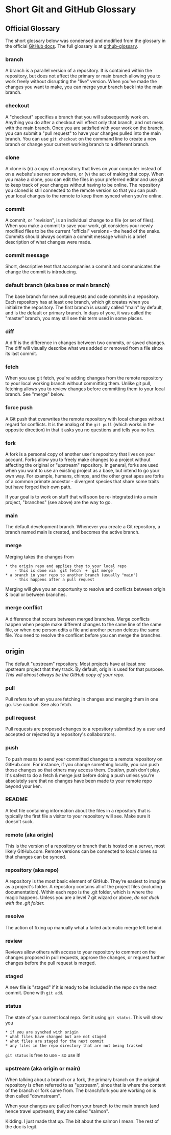 # Short Git and GitHub Glossary

## Official Glossary
The short glossary below was condensed and modified from the glossary in the official [GitHub docs](https://docs.github.com/). The full glossary is at [github-glossary](https://docs.github.com/en/get-started/quickstart/github-glossary).

### branch
A branch is a parallel version of a repository. It is contained within the repository, but does not affect the primary or main branch allowing you to work freely without disrupting the "live" version. When you've made the changes you want to make, you can merge your branch back into the main branch.

### checkout
A "checkout" specifies a branch that you will subsequently work on. Anything you do after a checkout will effect only that branch, and not mess with the main branch. Once you are satisfied with your work on the branch, you can submit a "pull request" to have your changes pulled into the main branch. You can use `git checkout` on the command line to create a new branch or change your current working branch to a different branch. 

### clone
A clone is (n) a copy of a repository that lives on your computer instead of on a website's server somewhere, or (v) the act of making that copy. When you make a clone, you can edit the files in your preferred editor and use git to keep track of your changes without having to be online. The repository you cloned is still connected to the remote version so that you can push your local changes to the remote to keep them synced when you're online.

### commit
A commit, or "revision", is an individual change to a file (or set of files). When you make a commit to save your work, git considers your newly modified files to be the current "official" versions - the head of the snake. Commits should always contain a commit message which is a brief description of what changes were made.

### commit message
Short, descriptive text that accompanies a commit and communicates the change the commit is introducing.

### default branch (aka base or main branch)
The base branch for new pull requests and code commits in a repository. Each repository has at least one branch, which git creates when you initialize the repository. The first branch is usually called "main" by default, and is the default or primary branch. In days of yore, it was called the "master" branch, you may still see this term used in some places.

### diff
A diff is the difference in changes between two commits, or saved changes. The diff will visually describe what was added or removed from a file since its last commit.

### fetch
When you use git fetch, you're adding changes from the remote repository to your local working branch without committing them. Unlike git pull, fetching allows you to review changes before committing them to your local branch. See "merge" below.

### force push
A Git push that overwrites the remote repository with local changes without regard for conflicts. It is the analog of the `git pull` (which works in the opposite direction) in that it asks you no questions and tells you no lies.

### fork
A fork is a personal copy of another user's repository that lives on your account. Forks allow you to freely make changes to a project without affecting the original or "upstream" repository. In general, forks are used when you want to use an existing project as a base, but intend to go your own way. For example, humans, chimps, and the other great apes are forks of a common primate ancestor - divergent species that share some traits but have forged their own path.

If your goal is to work on stuff that will soon be re-integrated into a main project, "branches" (see above) are the way to go.

### main
The default development branch. Whenever you create a Git repository, a branch named main is created, and becomes the active branch. 

### merge
Merging takes the changes from 
    
    * the origin repo and applies them to your local repo
        - this is done via `git fetch` + `git merge`
    * a branch in your repo to another branch (usually "main")
        - this happens after a pull request
    
Merging will give you an opportunity to resolve and conflicts between origin & local or between branches.

### merge conflict
A difference that occurs between merged branches. Merge conflicts happen when people make different changes to the same line of the same file, or when one person edits a file and another person deletes the same file. You need to resolve the conflicet before you can merge the branches.

## origin
The default "upstream" repository. Most projects have at least one upstream project that they track. By default, origin is used for that purpose. *This will almost always be the GitHub copy of your repo.*

### pull
Pull refers to when you are fetching in changes and merging them in one go. Use caution. See also fetch.

### pull request
Pull requests are proposed changes to a repository submitted by a user and accepted or rejected by a repository's collaborators.

### push
To push means to send your committed changes to a remote repository on GitHub.com. For instance, if you change something locally, you can push those changes so that others may access them. *Caution*, push don't play. It's safest to do a fetch & merge just before doing a push unless you're absolutely sure that no changes have been made to your remote repo beyond your ken.

### README
A text file containing information about the files in a repository that is typically the first file a visitor to your repository will see. Make sure it doesn't suck.

### remote (aka origin)
This is the version of a repository or branch that is hosted on a server, most likely GitHub.com. Remote versions can be connected to local clones so that changes can be synced.

### repository (aka repo)
A repository is the most basic element of GitHub. They're easiest to imagine as a project's folder. A repository contains all of the project files (including documentation). Within each repo is the .git folder, which is where the magic happens. Unless you are a level 7 git wizard or above, *do not duck with the .git folder.*

### resolve
The action of fixing up manually what a failed automatic merge left behind.

### review
Reviews allow others with access to your repository to comment on the changes proposed in pull requests, approve the changes, or request further changes before the pull request is merged.

### staged
A new file is "staged" if it is ready to be included in the repo on the next commit. Done with `git add`.

### status
The state of your current local repo. Get it using `git status`. This will show you

    * if you are synched with origin
    * what files have changed but are not staged
    * what files are staged for the next commit
    * any files in the repo directory that are not being tracked
    
`git status` is free to use - so use it!

### upstream (aka origin or main)
When talking about a branch or a fork, the primary branch on the original repository is often referred to as  "upstream", since that is where the content of the branch or fork came from. The branch/fork you are working on is then called "downstream". 

When your changes are pulled from your branch to the main branch (and hence travel upstream), they are called "salmon".

Kidding. I just made that up. The bit about the salmon I mean. The rest of the doc is legit.